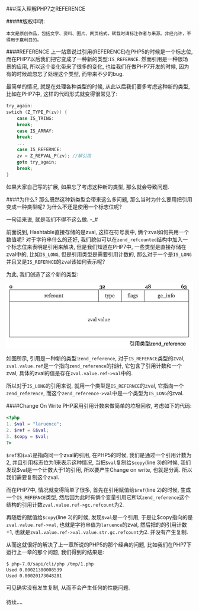 ###深入理解PHP7之REFERENCE

#####版权申明:
````
本文是原创作品，包括文字、资料、图片、网页格式，转载时请标注作者与来源。非经允许，不得用于赢利目的。
````

####REFERENCE
 上一站章说过引用(REFERENCE)在PHP5的时候是一个标志位, 而在PHP7以后我们把它变成了一种新的类型:`IS_REFERNCE`. 然而引用是一种很场景的应用, 所以这个变化带来了很多的变化, 也给我们在做PHP7开发的时候, 因为有的时候疏忽忘了处理这个类型, 而带来不少的bug.

 最简单的情况, 就是在处理各种类型的时候, 从此以后我们要多考虑这种新的类型, 比如在PHP7中, 这样的代码形式就变得很常见了:
````c
try_again:
swtich (Z_TYPE_P(zv)) {
	case IS_TRING:
	break;
	case IS_ARRAY:
	break;
    ...
	case IS_REFERNCE:
	zv = Z_REFVAL_P(zv); //解引用
	goto try_again;
	break;	
}
````

 如果大家自己写的扩展, 如果忘了考虑这种新的类型, 那么就会导致问题.

####为什么?
 那么既然这种新类型会带来这么多问题, 那么当时为什么要用把引用变成一种类型呢? 为什么不还是使用一个标志位呢?
 
 一句话来说, 就是我们不得不这么做. -_#
 
 前面说到, Hashtable直接存储的是zval, 这样在符号表中, 俩个zval如何共用一个数值呢? 对于字符串什么的还好, 我们貌似可以在`zend_refcounted`结构中加入一个标志位来表明是引用来解决, 但是我们知道在PHP7中, 一些类型是直接存储在zval中的, 比如`IS_LONG`, 但是引用类型是需要引用计数的, 那么对于一个是`IS_LONG`并且又是`IS_REFERNCE`的zval该如何表示呢?
 
 为此, 我们创造了这个新的类型:
 
 ![IS_REFERNCE](/img/reference.png)
 
 如图所示, 引用是一种新的类型:`zend_reference`, 对于`IS_REFERNCE`类型的zval, `zval.value.ref`是一个指向`zend_reference`的指针, 它包含了引用计数和一个zval, 具体的zval的值是存在`zval.value.ref->val`中的.
 
 所以对于`IS_LONG`的引用来说, 就用一个类型是`IS_REFERNCE`的zval, 它指向一个`zend_reference`, 而这个`zend_reference->val`中是一个类型为`IS_LONG`的zval.

####Change On Write
 PHP采用引用计数来做简单的垃圾回收, 考虑如下的代码:
````php
<?php
1. $val = "laruence";
2. $ref = &$val;
3. $copy = $val;
?>
````
 `$ref`和`$val`是指向同一个zval的引用, 在PHP5的时候, 我们是通过一个引用计数为2, 并且引用标志位为1来表示这种情况, 当把`$val`复制给`$copy`(line 3)的时候, 我们发现$val是一个计数大于1的引用, 所以要产生Change on write, 也就是分离. 所以我们需要复制这个zval. 
 
 而在PHP7中, 情况就变得简单了很多, 首先在引用赋值给`$ref`(line 2)的时候, 生成一个`IS_REFERNCE`类型, 然后因为此时有俩个变量引用它所以`zend_reference`这个结构的引用计数`zval.value.ref->gc.refcount`为2.
 
 再随后的赋值给`$copy`(line 3)的时候, 发现`$val`是一个引用, 于是让$copy指向的是`zval.value.ref->val`, 也就是字符串值为`laruence`的zval, 然后把的的引用计数+1, 也就是`zval.value.ref->val.value.str.gc.refcount`为2. 并没有产生复制.
 
 从而这就很好的解决了上一章所说的PHP5的那个经典的问题, 比如我们在PHP7下运行上一章的那个问题, 我们得到的结果是:
````
$ php-7.0/sapi/cli/php /tmp/1.php
Used 0.00021380008539
Used 0.00020173048281
````
 
 可见确实没有发生复制, 从而不会产生任何的性能问题.

####

待续....
